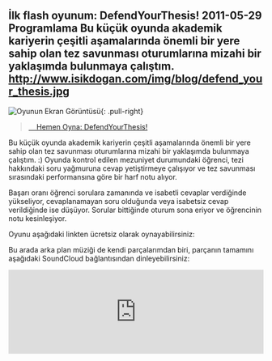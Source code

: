 İlk flash oyunum: DefendYourThesis!
2011-05-29
Programlama
Bu küçük oyunda akademik kariyerin çeşitli aşamalarında önemli bir yere sahip olan tez savunması oturumlarına mizahi bir yaklaşımda bulunmaya çalıştım.
http://www.isikdogan.com/img/blog/defend_your_thesis.jpg
---
![Oyunun Ekran Görüntüsü](../img/blog/defend_your_thesis.jpg){: .pull-right}

><a class="btn btn-primary" href="http://www.isikdogan.com/files/software/defend-your-thesis-flash/defend_your_thesis.html" target="_blank"><span class="fa fa-gamepad fa-lg"></span>&nbsp;&nbsp;&nbsp; Hemen Oyna: DefendYourThesis!</a>

Bu küçük oyunda akademik kariyerin çeşitli aşamalarında önemli bir yere sahip olan tez savunması oturumlarına mizahi bir yaklaşımda bulunmaya çalıştım. :) Oyunda kontrol edilen mezuniyet durumundaki öğrenci, tezi hakkındaki soru yağmuruna cevap yetiştirmeye çalışıyor ve tez savunması sırasındaki performansına göre bir harf notu alıyor.
Başarı oranı öğrenci sorulara zamanında ve isabetli cevaplar verdiğinde yükseliyor, cevaplanamayan soru olduğunda veya isabetsiz cevap verildiğinde ise düşüyor. Sorular bittiğinde oturum sona eriyor ve öğrencinin notu kesinleşiyor.
Oyunu aşağıdaki linkten ücretsiz olarak oynayabilirsiniz:
Bu arada arka plan müziği de kendi parçalarımdan biri, parçanın tamamını aşağıdaki SoundCloud bağlantısından dinleyebilirsiniz:
<iframe width="100%" height="166" scrolling="no" frameborder="no" src="http://w.soundcloud.com/player/?url=http%3A%2F%2Fapi.soundcloud.com%2Ftracks%2F55835600&amp;auto_play=false&amp;show_artwork=false&amp;color=ff7700"></iframe>

